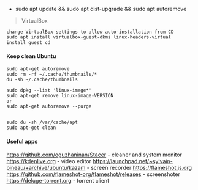 
* sudo apt update && sudo apt dist-upgrade && sudo apt autoremove




> VirtualBox

```
change VirtualBox settings to allow auto-installation from CD 
sudo apt install virtualbox-guest-dkms linux-headers-virtual
install guest cd 
```

#### Keep clean Ubuntu
```
sudo apt-get autoremove
sudo rm -rf ~/.cache/thumbnails/*
du -sh ~/.cache/thumbnails

sudo dpkg --list 'linux-image*'
sudo apt-get remove linux-image-VERSION
or
sudo apt-get autoremove --purge


sudo du -sh /var/cache/apt
sudo apt-get clean
```

#### Useful apps
https://github.com/oguzhaninan/Stacer - cleaner and system monitor
https://kdenlive.org - video editor
https://launchpad.net/~sylvain-pineau/+archive/ubuntu/kazam - screen recorder 
https://flameshot.js.org   https://github.com/flameshot-org/flameshot/releases - screenshoter
https://deluge-torrent.org - torrent client
